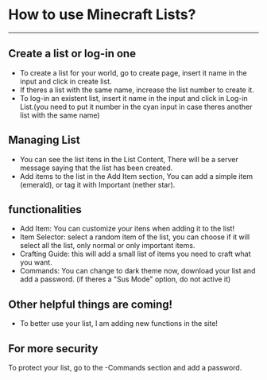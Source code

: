 # How to use Minecraft Lists?
________________________________________________
## Create a list or log-in one
 - To create a list for your world, go to create page, insert it name in the input and click in create list.
 - If theres a list with the same name, increase the list number to create it.
 - To log-in an existent list, insert it name in the input and click in Log-in List.(you need to put it number in the cyan input in case theres another list with the same name)

## Managing List
 - You can see the list itens in the List Content, There will be a server message saying that the list has been created.
 - Add items to the list in the Add Item section, You can add a simple item (emerald), or tag it with Important (nether star).

## functionalities
 - Add Item: You can customize your itens when adding it to the list!
 - Item Selector: select a random item of the list, you can choose if it will select all the list, only normal or only important items.
 - Crafting Guide: this will add a small list of items you need to craft what you want.
 - Commands: You can change to dark theme now, download your list and add a password. (if theres a "Sus Mode" option, do not active it)

## Other helpful things are coming!
 - To better use your list, I am adding new functions in the site!

## For more security
To protect your list, go to the -Commands section and add a password.
